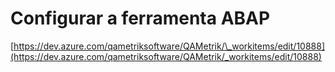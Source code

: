 # Configurar a ferramenta ABAP

[https://dev.azure.com/qametriksoftware/QAMetrik/\_workitems/edit/10888](https://dev.azure.com/qametriksoftware/QAMetrik/_workitems/edit/10888)
